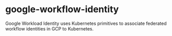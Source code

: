 # google-workflow-identity
Google Workload Identity uses Kubernetes primitives to associate federated workflow identities in GCP to Kubernetes.
